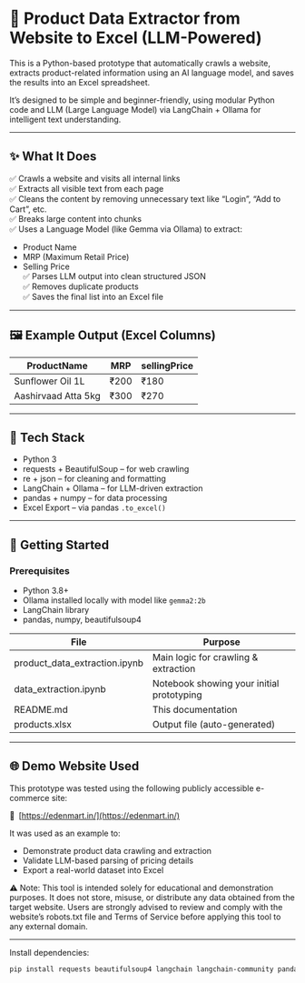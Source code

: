 # 🛒 Product Data Extractor from Website to Excel (LLM-Powered)

This is a Python-based prototype that automatically crawls a website, extracts product-related information using an AI language model, and saves the results into an Excel spreadsheet.

It’s designed to be simple and beginner-friendly, using modular Python code and LLM (Large Language Model) via LangChain + Ollama for intelligent text understanding.

---

## ✨ What It Does

✅ Crawls a website and visits all internal links  
✅ Extracts all visible text from each page  
✅ Cleans the content by removing unnecessary text like “Login”, “Add to Cart”, etc.  
✅ Breaks large content into chunks  
✅ Uses a Language Model (like Gemma via Ollama) to extract:
- Product Name
- MRP (Maximum Retail Price)
- Selling Price  
✅ Parses LLM output into clean structured JSON  
✅ Removes duplicate products  
✅ Saves the final list into an Excel file

---

## 🖼️ Example Output (Excel Columns)

| ProductName         | MRP    | sellingPrice |
|---------------------|--------|---------------|
| Sunflower Oil 1L    | ₹200   | ₹180          |
| Aashirvaad Atta 5kg | ₹300   | ₹270          |

---

## 🧠 Tech Stack

- Python 3
- requests + BeautifulSoup – for web crawling
- re + json – for cleaning and formatting
- LangChain + Ollama – for LLM-driven extraction
- pandas + numpy – for data processing
- Excel Export – via pandas `.to_excel()`

---

## 🚀 Getting Started

### Prerequisites

- Python 3.8+
- Ollama installed locally with model like `gemma2:2b`
- LangChain library
- pandas, numpy, beautifulsoup4


| File              | Purpose                              |
| ----------------- | ------------------------------------ |
| product_data_extraction.ipynb           | Main logic for crawling & extraction |
|data_extraction.ipynb |  Notebook showing your initial prototyping|
| README.md         | This documentation                   |
| products.xlsx | Output file (auto-generated)         |



---

## 🌐 Demo Website Used

This prototype was tested using the following publicly accessible e-commerce site:

🔗 [https://edenmart.in/](https://edenmart.in/)

It was used as an example to:

* Demonstrate product data crawling and extraction
* Validate LLM-based parsing of pricing details
* Export a real-world dataset into Excel

⚠️ Note:
This tool is intended solely for educational and demonstration purposes. It does not store, misuse, or distribute any data obtained from the target website. Users are strongly advised to review and comply with the website’s robots.txt file and Terms of Service before applying this tool to any external domain.

---

Install dependencies:

```bash
pip install requests beautifulsoup4 langchain langchain-community pandas numpy openpyxl
